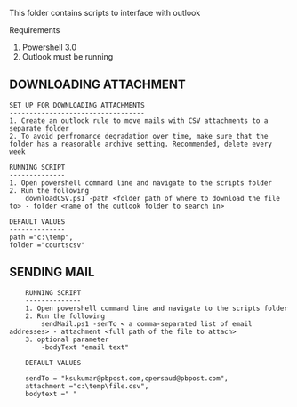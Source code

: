 This folder contains scripts to interface with outlook

Requirements
1. Powershell 3.0
2. Outlook must be running


DOWNLOADING ATTACHMENT
-----------------------
	SET UP FOR DOWNLOADING ATTACHMENTS
	----------------------------------
	1. Create an outlook rule to move mails with CSV attachments to a separate folder
	2. To avoid perfromance degradation over time, make sure that the folder has a reasonable archive setting. Recommended, delete every week

	RUNNING SCRIPT
	--------------
	1. Open powershell command line and navigate to the scripts folder
	2. Run the following
		downloadCSV.ps1 -path <folder path of where to download the file to> - folder <name of the outlook folder to search in>
		
	DEFAULT VALUES
	--------------
	path ="c:\temp",
	folder ="courtscsv"

SENDING MAIL
--------------
		RUNNING SCRIPT
		--------------
		1. Open powershell command line and navigate to the scripts folder
		2. Run the following
			sendMail.ps1 -senTo < a comma-separated list of email addresses> - attachment <full path of the file to attach>
		3. optional parameter
			-bodyText "email text"

		DEFAULT VALUES
		---------------
		sendTo = "ksukumar@pbpost.com,cpersaud@pbpost.com",
		attachment ="c:\temp\file.csv",
		bodytext =" "